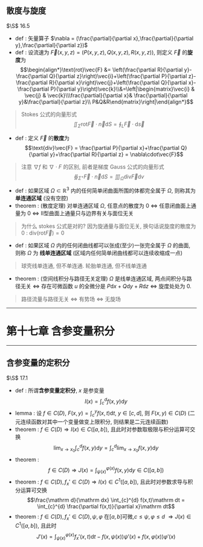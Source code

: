 ## 散度与旋度
$\S$ 16.5

- def : 矢量算子 $\nabla = (\frac{\partial}{\partial x},\frac{\partial}{\partial y},\frac{\partial}{\partial z})$
- def : 设流速为 $\vec{F}(x,y,z) = (P(x,y,z),Q(x,y,z),R(x,y,z))$, 则定义 $\vec{F}$ 的**旋度**为
$$\begin{align*}\text{rot}\vec{F} &= \left(\frac{\partial R}{\partial y}-\frac{\partial Q}{\partial z}\right)\vec{i}+\left(\frac{\partial P}{\partial z}-\frac{\partial R}{\partial x}\right)\vec{j}+\left(\frac{\partial Q}{\partial x}-\frac{\partial P}{\partial y}\right)\vec{k}\\&=\left|\begin{matrix}\vec{i} & \vec{j} & \vec{k}\\\frac{\partial}{\partial x}& \frac{\partial}{\partial y}&\frac{\partial}{\partial z}\\ P&Q&R\end{matrix}\right|\end{align*}$$
> Stokes 公式的向量形式
> $$\iint_{\Sigma} \text{rot} \vec{F}\cdot\vec{n}\mathrm dS=\oint_L \vec{F}\cdot \mathrm d\vec{s}$$
- def : 定义 $\vec{F}$ 的**散度**为
$$\text{div}\vec{F} = \frac{\partial P}{\partial x}+\frac{\partial Q}{\partial y}+\frac{\partial R}{\partial z} = \nabla\cdot\vec{F}$$
> 注意 $\nabla f$ 和 $\nabla\cdot F$ 的区别, 前者是梯度
> Gauss 公式的向量形式
> $$\oiint_{\Sigma^+} \vec{F}\cdot\vec{n}\mathrm dS = \iiint_{\Omega} \text{div}\vec {F}\mathrm dv$$
- def : 如果区域 $\Omega\subset \mathbb R^3$ 内的任何简单闭曲面所围的体都完全属于 $\Omega$, 则称其为**单连通区域** (没有空腔) 
- theorem : (散度定理) 对单连通区域 $\Omega$, 任意点的散度为 $0$ $\Leftrightarrow$ 任意闭曲面上通量为 $0$ $\Leftrightarrow$ II型曲面上通量只与边界有关与面位无关
> 为什么 stokes 公式是对的? 因为旋通量与面位无关, 换句话说旋度的散度为 $0$ : $\text{div}(\text{rot}\vec{F}) = 0$
- def : 如果区域 $\Omega$ 内的任何闭曲线都可以张成(至少)一张完全属于 $\Omega$ 的曲面, 则称 $\Omega$ 为 **线单连通区域** (区域内任何简单闭曲线都可以连续收缩成一点)
> 球壳线单连通, 但不单连通. 轮胎单连通, 但不线单连通
- theorem : (空间线积分与路径无关定理) $\Omega$ 是线单连通区域, 两点间积分与路径无关 $\Leftrightarrow$ 存在可微函数 $u$ 的全微分是 $P\mathrm dx+Q\mathrm dy+R\mathrm dz$ $\Leftrightarrow$ 旋度处处为 $0$.
> 路径流量与路径无关 $\Leftrightarrow$ 有势场 $\Leftrightarrow$ 无旋场

___

# 第十七章 含参变量积分

___

## 含参变量的定积分
$\S$ 17.1
- def : 所谓**含参变量定积分**, $x$ 是参变量
$$ I(x) = \int_{c}^{d} f(x,y)\mathrm dy$$
- lemma : 设 $f\in C(D)$, $F(x,y) = \int_{c}^{y} f(x,t)\mathrm dt$, $y\in [c,d]$, 则 $F(x,y)\in C(D)$ (二元连续函数对其中一个变量做变上限积分, 则结果是二元连续函数)
- theorem : $f\in C(D)\Rightarrow I(x)\in C([a,b])$, 且此时对参数取极限与积分运算可交换
$$\lim_{x\to x_0}\int_{c}^{d} f(x,y)\mathrm dy = \int_{c}^{d} \lim_{x\to x_0} f(x,y)\mathrm dy$$
- theorem : 
$$f\in C(D)\Rightarrow J(x) = \int_{\psi(x)}^{\varphi(x)} f(x,y)\mathrm dy\in C([a,b])$$
- theorem : $f\in C(D), f_x'\in C(D) \Rightarrow I(x)\in C^1([a,b])$, 且此时对参数求导与积分运算可交换
$$\frac{\mathrm d}{\mathrm dx} \int_{c}^{d} f(x,t)\mathrm dt =  \int_{c}^{d} \frac{\partial f(x,t)}{\partial x}\mathrm dt$$
- theorem :  $f\in C(D), f_x'\in C(D), \psi,\varphi$ 在$[a,b]$可微,$c\leq \psi,\varphi\leq d$ $\Rightarrow J(x)\in C^1([a,b])$, 且此时
$$J'(x) = \int_{\psi(x)}^{\varphi(x)} f_x'(x,t)\mathrm dt - f(x,\psi(x))\psi'(x)+f(x,\varphi(x))\varphi'(x) $$
